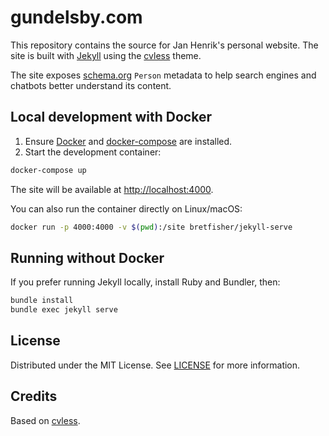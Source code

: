 # gundelsby.com

This repository contains the source for Jan Henrik's personal website. The site is built with [Jekyll](https://jekyllrb.com/) using the [cvless](https://github.com/piazzai/cvless) theme.

The site exposes [schema.org](https://schema.org) `Person` metadata to help search engines and chatbots better understand its content.

## Local development with Docker

1. Ensure [Docker](https://docs.docker.com/get-docker/) and [docker-compose](https://docs.docker.com/compose/install/) are installed.
2. Start the development container:

```sh
docker-compose up
```

The site will be available at [http://localhost:4000](http://localhost:4000).

You can also run the container directly on Linux/macOS:

```sh
docker run -p 4000:4000 -v $(pwd):/site bretfisher/jekyll-serve
```

## Running without Docker

If you prefer running Jekyll locally, install Ruby and Bundler, then:

```sh
bundle install
bundle exec jekyll serve
```

## License

Distributed under the MIT License. See [LICENSE](LICENSE) for more information.

## Credits

Based on [cvless](https://github.com/piazzai/cvless).
